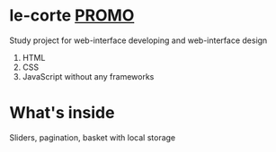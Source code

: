 # le-corte [PROMO](https://isinshino.github.io/le-corte/)
Study project for web-interface developing and web-interface design
1. HTML
2. CSS
3. JavaScript without any frameworks
# What's inside 
Sliders, pagination, basket with local storage
